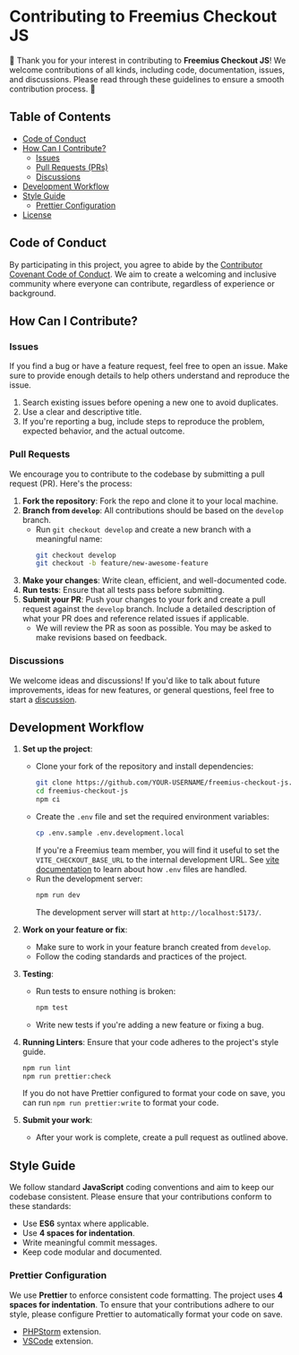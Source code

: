 # Contributing to Freemius Checkout JS

🎉 Thank you for your interest in contributing to **Freemius Checkout JS**! We
welcome contributions of all kinds, including code, documentation, issues, and
discussions. Please read through these guidelines to ensure a smooth
contribution process. 🎉

## Table of Contents

-   [Code of Conduct](#code-of-conduct)
-   [How Can I Contribute?](#how-can-i-contribute)
    -   [Issues](#issues)
    -   [Pull Requests (PRs)](#pull-requests)
    -   [Discussions](#discussions)
-   [Development Workflow](#development-workflow)
-   [Style Guide](#style-guide)
    -   [Prettier Configuration](#prettier-configuration)
-   [License](#license)

## Code of Conduct

By participating in this project, you agree to abide by the
[Contributor Covenant Code of Conduct](https://www.contributor-covenant.org/version/2/1/code_of_conduct/).
We aim to create a welcoming and inclusive community where everyone can
contribute, regardless of experience or background.

## How Can I Contribute?

### Issues

If you find a bug or have a feature request, feel free to open an issue. Make
sure to provide enough details to help others understand and reproduce the
issue.

1. Search existing issues before opening a new one to avoid duplicates.
2. Use a clear and descriptive title.
3. If you're reporting a bug, include steps to reproduce the problem, expected
   behavior, and the actual outcome.

### Pull Requests

We encourage you to contribute to the codebase by submitting a pull request
(PR). Here's the process:

1. **Fork the repository**: Fork the repo and clone it to your local machine.
2. **Branch from `develop`**: All contributions should be based on the `develop`
   branch.
    - Run `git checkout develop` and create a new branch with a meaningful name:
        ```bash
        git checkout develop
        git checkout -b feature/new-awesome-feature
        ```
3. **Make your changes**: Write clean, efficient, and well-documented code.
4. **Run tests**: Ensure that all tests pass before submitting.
5. **Submit your PR**: Push your changes to your fork and create a pull request
   against the `develop` branch. Include a detailed description of what your PR
   does and reference related issues if applicable.
    - We will review the PR as soon as possible. You may be asked to make
      revisions based on feedback.

### Discussions

We welcome ideas and discussions! If you'd like to talk about future
improvements, ideas for new features, or general questions, feel free to start a
[discussion](https://github.com/Freemius/freemius-checkout-js/discussions).

## Development Workflow

1. **Set up the project**:

    - Clone your fork of the repository and install dependencies:
        ```bash
        git clone https://github.com/YOUR-USERNAME/freemius-checkout-js.git
        cd freemius-checkout-js
        npm ci
        ```
    - Create the `.env` file and set the required environment variables:
        ```bash
        cp .env.sample .env.development.local
        ```
        If you're a Freemius team member, you will find it useful to set the
        `VITE_CHECKOUT_BASE_URL` to the internal development URL. See
        [vite documentation](https://vitejs.dev/guide/env-and-mode.html#env-files)
        to learn about how `.env` files are handled.
    - Run the development server:
        ```bash
        npm run dev
        ```
        The development server will start at `http://localhost:5173/`.

2. **Work on your feature or fix**:

    - Make sure to work in your feature branch created from `develop`.
    - Follow the coding standards and practices of the project.

3. **Testing**:

    - Run tests to ensure nothing is broken:
        ```bash
        npm test
        ```
    - Write new tests if you're adding a new feature or fixing a bug.

4. **Running Linters**: Ensure that your code adheres to the project's style
   guide.

    ```bash
    npm run lint
    npm run prettier:check
    ```

    If you do not have Prettier configured to format your code on save, you can
    run `npm run prettier:write` to format your code.

5. **Submit your work**:
    - After your work is complete, create a pull request as outlined above.

## Style Guide

We follow standard **JavaScript** coding conventions and aim to keep our
codebase consistent. Please ensure that your contributions conform to these
standards:

-   Use **ES6** syntax where applicable.
-   Use **4 spaces for indentation**.
-   Write meaningful commit messages.
-   Keep code modular and documented.

### Prettier Configuration

We use **Prettier** to enforce consistent code formatting. The project uses **4
spaces for indentation**. To ensure that your contributions adhere to our style,
please configure Prettier to automatically format your code on save.

-   [PHPStorm](https://www.jetbrains.com/help/phpstorm/prettier.html) extension.
-   [VSCode](https://marketplace.visualstudio.com/items?itemName=esbenp.prettier-vscode)
    extension.
